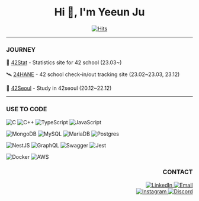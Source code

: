 <h1 align="center">Hi 👋, I'm Yeeun Ju</h1>

<p align="center">
  <a href="https://github.com/niamu01/niamu01">
    <img src="https://hits.seeyoufarm.com/api/count/incr/badge.svg?url=https%3A%2F%2Fgithub.com%2Fniamu01&count_bg=%234856D7&title_bg=%23000000&icon=smugmug.svg&icon_color=%23FFFFFF&title=Hits&edge_flat=false" alt="Hits"/>
  </a>
</p>

---

<div align="left">

### JOURNEY
🔭 [42Stat](https://github.com/42Statistics/42Stat-Backend) - Statistics site for 42 school (23.03~)

🛰️ [24HANE](https://github.com/innovationacademy-kr/24hane-backend) - 42 school check-in/out tracking site (23.02~23.03, 23.12)

🌌 [42Seoul](https://github.com/niamu01/42cursus) - Study in 42seoul (20.12~22.12)

<!--- 👨‍💻 All of my projects are available at [Project Showcase](https://tall-cheque-027.notion.site/Portfolio-606a217519574710bd8bd4498d99fab5?pvs=4)-->

</div>

---

<div align="left">

### USE TO CODE

![C](https://img.shields.io/badge/c-%2300599C.svg?style=for-the-badge&logo=c&logoColor=white)
![C++](https://img.shields.io/badge/c++-%2300599C.svg?style=for-the-badge&logo=c%2B%2B&logoColor=white)
![TypeScript](https://img.shields.io/badge/typescript-%23007ACC.svg?style=for-the-badge&logo=typescript&logoColor=white)
![JavaScript](https://img.shields.io/badge/javascript-%23323330.svg?style=for-the-badge&logo=javascript&logoColor=%23F7DF1E)

![MongoDB](https://img.shields.io/badge/MongoDB-4EA94B?style=for-the-badge&logo=mongodb&logoColor=white)
![MySQL](https://img.shields.io/badge/mysql-%2300f.svg?style=for-the-badge&logo=mysql&logoColor=white)
![MariaDB](https://img.shields.io/badge/MariaDB-003545?style=for-the-badge&logo=mariadb&logoColor=white)
![Postgres](https://img.shields.io/badge/postgres-%23316192.svg?style=for-the-badge&logo=postgresql&logoColor=white)
<!--![Redis](https://img.shields.io/badge/redis-%23DD0031.svg?style=for-the-badge&logo=redis&logoColor=white)-->

![NestJS](https://img.shields.io/badge/nestjs-%23E0234E.svg?style=for-the-badge&logo=nestjs&logoColor=white)
![GraphQL](https://img.shields.io/badge/-GraphQL-E10098?style=for-the-badge&logo=graphql&logoColor=white)
![Swagger](https://img.shields.io/badge/-Swagger-%23Clojure?style=for-the-badge&logo=swagger&logoColor=white)
![Jest](https://img.shields.io/badge/-jest-%23C21325?style=for-the-badge&logo=jest&logoColor=white)

![Docker](https://img.shields.io/badge/docker-%230db7ed.svg?style=for-the-badge&logo=docker&logoColor=white)
![AWS](https://img.shields.io/badge/AWS-%23FF9900.svg?style=for-the-badge&logo=amazon-aws&logoColor=white)

</div>

<div align="right">

### CONTACT

<a href="https://linkedin.com/in/yeeunju">
  <img src="https://img.shields.io/badge/LinkedIn-0077B5?style=for-the-badge&logo=linkedin&logoColor=white" alt="LinkedIn"/>
</a>
  <a href="mailto:niamu01@gmail.com">
  <img src="https://img.shields.io/badge/Gmail-d14836?style=for-the-badge&logo=Gmail&logoColor=white" alt="Email"/>
</a>
<br>
<a href="https://instagram.com/jye_0121">
  <img src="https://img.shields.io/badge/Instagram-fe4164?style=for-the-badge&logo=instagram&logoColor=white" alt="Instagram"/>
</a>
<a href="https://discordapp.com/users/637627802220363777">
  <img src="https://img.shields.io/badge/Discord-5865F2?style=for-the-badge&logo=discord&logoColor=white" alt="Discord"/>
</a>

</div>


<!-- icon want to use
![Nodejs](https://img.shields.io/badge/Nodejs-3C873A?style=for-the-badge&labelColor=black&logo=node.js&logoColor=3C873A)
![LeetCode](https://img.shields.io/badge/LeetCode-000000?style=for-the-badge&logo=LeetCode&logoColor=#d16c06)
![Coursera](https://img.shields.io/badge/Coursera-%230056D2.svg?style=for-the-badge&logo=Coursera&logoColor=white)
![Cloudflare](https://img.shields.io/badge/Cloudflare-F38020?style=for-the-badge&logo=Cloudflare&logoColor=white)
![Python](https://img.shields.io/badge/python-3670A0?style=for-the-badge&logo=python&logoColor=ffdd54)
![Alpine Linux](https://img.shields.io/badge/Alpine_Linux-%230D597F.svg?style=for-the-badge&logo=alpine-linux&logoColor=white)
![Debian](https://img.shields.io/badge/Debian-D70A53?style=for-the-badge&logo=debian&logoColor=white)
![Linux](https://img.shields.io/badge/Linux-FCC624?style=for-the-badge&logo=linux&logoColor=black)
![Ubuntu](https://img.shields.io/badge/Ubuntu-E95420?style=for-the-badge&logo=ubuntu&logoColor=white)
![Arduino](https://img.shields.io/badge/-Arduino-00979D?style=for-the-badge&logo=Arduino&logoColor=white)
![ESLint](https://img.shields.io/badge/ESLint-4B3263?style=for-the-badge&logo=eslint&logoColor=white)
![ElasticSearch](https://img.shields.io/badge/-ElasticSearch-005571?style=for-the-badge&logo=elasticsearch)
![Figma](https://img.shields.io/badge/figma-%23F24E1E.svg?style=for-the-badge&logo=figma&logoColor=white)
![Nginx](https://img.shields.io/badge/nginx-%23009639.svg?style=for-the-badge&logo=nginx&logoColor=white)
![Selenium](https://img.shields.io/badge/-selenium-%43B02A?style=for-the-badge&logo=selenium&logoColor=white)
-->

<!--
![Top Lang](https://github-readme-stats-one-bice.vercel.app/api/top-langs/?username=niamu01&langs_count=6&layout=compact&role=OWNER,ORGANIZATION_MEMBER,COLLABORATOR)
-->

<!--
reference
hits badge: https://hits.seeyoufarm.com/
badge with icon: https://github.com/Ileriayo/markdown-badges
simple badge: https://gist.github.com/ctrlaltdev/c0497bff497d29d119b6254e97d79b53

https://rahuldkjain.github.io/gh-profile-readme-generator/
https://github.com/anuraghazra/github-readme-stats

table generator: https://tabletag.net/
-->

